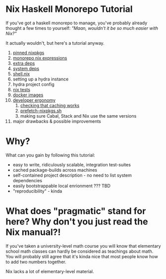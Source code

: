 
# Nix Haskell Monorepo Tutorial

If you've got a haskell monorepo to manage, you've probably already thought a few times to yourself: *"Maan, wouldn't it be so much easier with Nix?"*

It actually wouldn't, but here's a tutorial anyway.

1. [pinned nixpkgs](./pinned-nixpkgs)
2. [monorepo nix expressions](./monorepo-nix-expressions)
3. [extra deps](./extra-deps)
4. [system deps](./system-deps)
5. [shell.nix](./shell.nix)
6. setting up a hydra instance
7. hydra project config
8. [nix tests](./nix-tests)
9. [docker images](./docker)
10. [developer ergonomy](./developer-ergonomy)
    1. [checking that caching works](./developer-ergonomy/checking-that-caching-works)
    2. [prefetch-nixpkgs.sh](./developer-ergonomy/prefetch-nixpkgs.sh)
    3. making sure Cabal, Stack and Nix use the same versions
11. major drawbacks & possible improvements

# Why?

What can you gain by following this tutorial:

- easy to write, ridiculously scalable, integration test-suites
- cached package-builds across machines
- self-contained project description - no need to list system dependencies
- easily bootstrappable local enrionment ??? TBD
- "reproducibility" - kinda

# What does "pragmatic" stand for here? Why don't you just read the Nix manual?!

If you've taken a university-level math course you will know that
elementary school math classes can hardly be considered as teachings about math.
You will probably still agree that it's kinda nice that most people
know how to add two numbers together.

Nix lacks a lot of elementary-level material.

